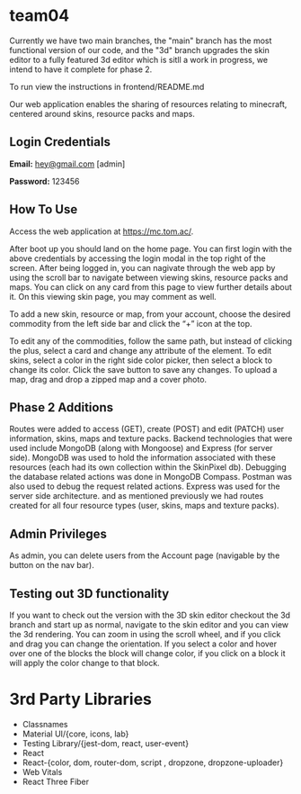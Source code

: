 # team04
Currently we have two main branches, the "main" branch has the most functional version of our code, and the "3d" branch upgrades the skin editor to a fully featured 3d editor which is sitll a work in progress, we intend to have it complete for phase 2.

To run view the instructions in frontend/README.md

Our web application enables the sharing of resources relating to minecraft, centered around skins, resource packs and maps.

## Login Credentials
**Email:** hey@gmail.com [admin]

**Password:** 123456

## How To Use

Access the web application at https://mc.tom.ac/.

After boot up you should land on the home page. You can first login with the above credentials by accessing the login modal in the top right of the screen. After being logged in, you can nagivate through the web app by using the scroll bar to navigate between viewing skins, resource packs and maps. You can click on any card from this page to view further details about it. On this viewing skin page, you may comment as well.

To add a new skin, resource or map, from your account, choose the desired commodity from the left side bar and click the “+” icon at the top.

To edit any of the commodities, follow the same path, but instead of clicking the plus, select a card and change any attribute of the element. To edit skins, select a color in the right side color picker, then select a block to change its color. Click the save button to save any changes. To upload a map, drag and drop a zipped map and a cover photo.

## Phase 2 Additions

Routes were added to access (GET), create (POST) and edit (PATCH) user information, skins, maps and texture packs. Backend technologies that were used include MongoDB (along with Mongoose) and Express (for server side). MongoDB was used to hold the information associated with these resources (each had its own collection within the SkinPixel db). Debugging the database related actions was done in MongoDB Compass. Postman was also used to debug the request related actions. Express was used for the server side architecture. and as mentioned previously we had routes created for all four resource types (user, skins, maps and texture packs).

## Admin Privileges
As admin, you can delete users from the Account page (navigable by the button on the nav bar).

## Testing out 3D functionality

If you want to check out the version with the 3D skin editor checkout the 3d branch and start up as normal, navigate to the skin editor and you can view the 3d rendering. You can zoom in using the scroll wheel, and if you click and drag you can change the orientation. If you select a color and hover over one of the blocks the block will change color, if you click on a block it will apply the color change to that block. 

# 3rd Party Libraries
* Classnames
* Material UI/{core, icons, lab}
* Testing Library/{jest-dom, react, user-event}
* React
* React-{color, dom, router-dom, script , dropzone, dropzone-uploader}
* Web Vitals
* React Three Fiber

